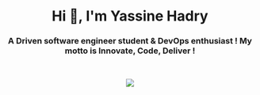 <h1 align="center">Hi 👋, I'm Yassine Hadry </h1>

<h3 align="center">A Driven software engineer student & DevOps enthusiast ! My motto is Innovate, Code, Deliver !</h3>
<br>

<p align="center">
   <img src="https://komarev.com/ghpvc/?username=hadryyassine&style=for-the-badge&color=0e75b6" />
<p>
